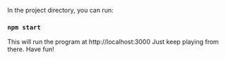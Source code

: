 In the project directory, you can run:

### `npm start`

This will run the program at http://localhost:3000
Just keep playing from there. Have fun!
